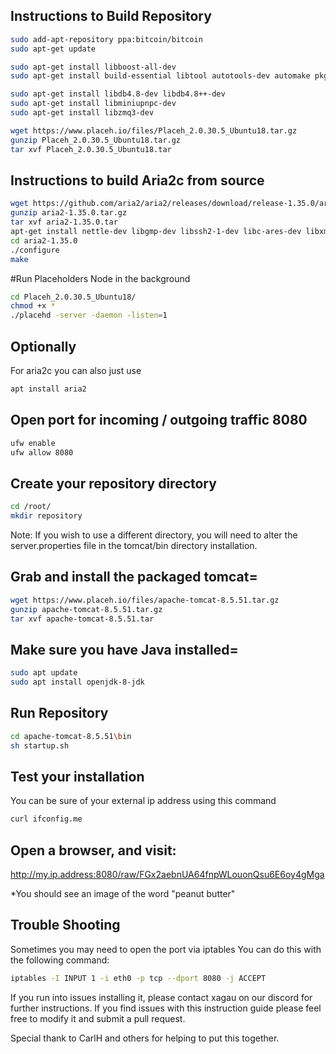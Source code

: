 ## Instructions to Build Repository

```sh
sudo add-apt-repository ppa:bitcoin/bitcoin
sudo apt-get update

sudo apt-get install libboost-all-dev
sudo apt-get install build-essential libtool autotools-dev automake pkg-config libssl-dev

sudo apt-get install libdb4.8-dev libdb4.8++-dev
sudo apt-get install libminiupnpc-dev
sudo apt-get install libzmq3-dev

wget https://www.placeh.io/files/Placeh_2.0.30.5_Ubuntu18.tar.gz
gunzip Placeh_2.0.30.5_Ubuntu18.tar.gz
tar xvf Placeh_2.0.30.5_Ubuntu18.tar
```

## Instructions to build Aria2c from source
```sh
wget https://github.com/aria2/aria2/releases/download/release-1.35.0/aria2-1.35.0.tar.gz
gunzip aria2-1.35.0.tar.gz
tar xvf aria2-1.35.0.tar
apt-get install nettle-dev libgmp-dev libssh2-1-dev libc-ares-dev libxml2-dev  zlib1g-dev libsqlite3-dev pkg-config libgpg-error-dev libgcrypt-dev libssl-dev
cd aria2-1.35.0
./configure
make
```

#Run Placeholders Node in the background
```sh
cd Placeh_2.0.30.5_Ubuntu18/
chmod +x *
./placehd -server -daemon -listen=1

```
## Optionally
For aria2c you can also just use
```sh
apt install aria2
```

## Open port for incoming / outgoing traffic 8080

```sh
ufw enable
ufw allow 8080
```

## Create your repository directory

```sh
cd /root/
mkdir repository
```

Note: If you wish to use a different directory, you will need to alter the server.properties file in the tomcat/bin directory installation.

## Grab and install the packaged tomcat=

```sh
wget https://www.placeh.io/files/apache-tomcat-8.5.51.tar.gz
gunzip apache-tomcat-8.5.51.tar.gz
tar xvf apache-tomcat-8.5.51.tar
```

## Make sure you have Java installed=
```sh
sudo apt update
sudo apt install openjdk-8-jdk
```

## Run Repository

```sh
cd apache-tomcat-8.5.51\bin
sh startup.sh
```

## Test your installation
You can be sure of your external ip address using this command
```sh
curl ifconfig.me
```

## Open a browser, and visit:
http://my.ip.address:8080/raw/FGx2aebnUA64fnpWLouonQsu6E6oy4gMga

*You should see an image of the word "peanut butter"

## Trouble Shooting

Sometimes you may need to open the port via iptables
You can do this with the following command:

```sh
iptables -I INPUT 1 -i eth0 -p tcp --dport 8080 -j ACCEPT
```

If you run into issues installing it, please contact xagau on our discord for further instructions. If you find issues with this instruction guide
please feel free to modify it and submit a pull request. 

Special thank to CarlH and others for helping to put this together.

